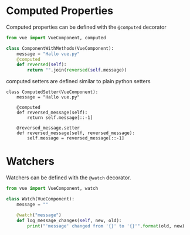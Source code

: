 # Computed Properties
Computed properties can be defined with the `@computed` decorator
```python
from vue import VueComponent, computed

class ComponentWithMethods(VueComponent):
    message = "Hallo vue.py"
    @computed
    def reversed(self):
        return "".join(reversed(self.message))
```

computed setters are defined similar to plain python setters
```pyhton
class ComputedSetter(VueComponent):
    message = "Hallo vue.py"

    @computed
    def reversed_message(self):
        return self.message[::-1]

    @reversed_message.setter
    def reversed_message(self, reversed_message):
        self.message = reversed_message[::-1]
```

# Watchers
Watchers can be defined with the `@watch` decorator.
```python
from vue import VueComponent, watch

class Watch(VueComponent):
    message = ""

    @watch("message")
    def log_message_changes(self, new, old):
        print("'message' changed from '{}' to '{}'".format(old, new)
```

